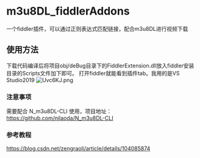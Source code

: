 # m3u8DL_fiddlerAddons
一个fiddler插件，可以通过正则表达式匹配链接，配合m3u8DL进行视频下载

## 使用方法
下载代码编译后将项目obj/deBug目录下的FiddlerExtension.dll放入fiddler安装目录的Scripts文件加下即可。
打开fiddler就能看到插件tab。我用的是VS Studio2019
<img src="https://s1.ax1x.com/2020/07/24/Uvc6KJ.png" alt="Uvc6KJ.png" border="0" />

### 注意事项
需要配合 N_m3u8DL-CLI 使用，项目地址：https://github.com/nilaoda/N_m3u8DL-CLI

### 参考教程
https://blog.csdn.net/zengraoli/article/details/104085874
